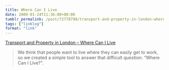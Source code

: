```yaml
---
title: Where Can I Live
date: 2009-01-24T11:36:00+00:00
tumblr_permalink: /post/72778798/transport-and-property-in-london-where-can-i
tags: ["linklog"]
format: "link"
---
```


[Transport and Property in London &#8211; Where Can I Live][1]

> We think that people want to live where they can easily get to work, so we created a simple tool to answer that difficult question: &ldquo;Where Can I Live?&rdquo;.

[1]: http://www.where-can-i-live.com/londonproperty
